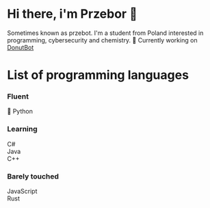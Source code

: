 # Hi there, i'm Przebor 👋
Sometimes known as przebot. I'm a student from Poland interested in programming, cybersecurity and chemistry.
🔭 Currently working on [DonutBot](https://discord.com/oauth2/authorize?client_id=738788356506386462&permissions=8&scope=bot)

# List of programming languages
### Fluent
🐍 Python
### Learning
   C#</br>
   Java</br>
   C++</br>
### Barely touched
   JavaScript</br>
   Rust</br>
<!--
**przebor/przebor** is a ✨ _special_ ✨ repository because its `README.md` (this file) appears on your GitHub profile.

Here are some ideas to get you started:

- 🔭 I’m currently working on ...
- 🌱 I’m currently learning ...
- 👯 I’m looking to collaborate on ...
- 🤔 I’m looking for help with ...
- 💬 Ask me about ...
- 📫 How to reach me: ...
- 😄 Pronouns: ...
- ⚡ Fun fact: ...
-->
